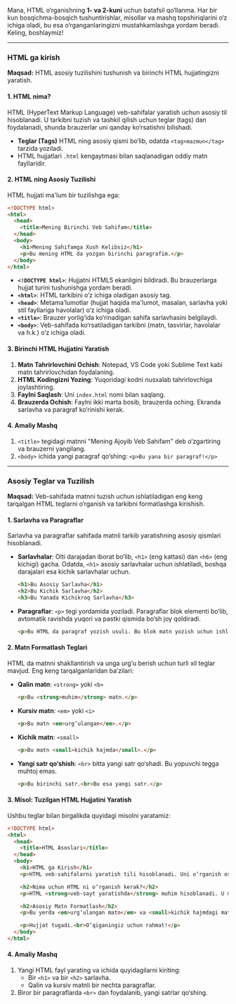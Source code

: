 Mana, HTML o‘rganishning **1- va 2-kuni** uchun batafsil qo‘llanma. Har bir kun bosqichma-bosqich tushuntirishlar, misollar va mashq topshiriqlarini o‘z ichiga oladi, bu esa o‘rganganlaringizni mustahkamlashga yordam beradi. Keling, boshlaymiz!

---

### **HTML ga kirish**

**Maqsad:** HTML asosiy tuzilishini tushunish va birinchi HTML hujjatingizni yaratish.

#### 1. HTML nima?

HTML (HyperText Markup Language) veb-sahifalar yaratish uchun asosiy til hisoblanadi. U tarkibni tuzish va tashkil qilish uchun teglar (tags) dan foydalanadi, shunda brauzerlar uni qanday ko‘rsatishni bilishadi.

- **Teglar (Tags)** HTML ning asosiy qismi bo‘lib, odatda `<tag>mazmun</tag>` tarzida yoziladi.
- HTML hujjatlari `.html` kengaytmasi bilan saqlanadigan oddiy matn fayllaridir.

#### 2. HTML ning Asosiy Tuzilishi

HTML hujjati ma'lum bir tuzilishga ega:

```html
<!DOCTYPE html>
<html>
  <head>
    <title>Mening Birinchi Veb Sahifam</title>
  </head>
  <body>
    <h1>Mening Sahifamga Xush Kelibsiz</h1>
    <p>Bu mening HTML da yozgan birinchi paragrafim.</p>
  </body>
</html>
```

- **`<!DOCTYPE html>`**: Hujjatni HTML5 ekanligini bildiradi. Bu brauzerlarga hujjat turini tushunishga yordam beradi.
- **`<html>`**: HTML tarkibini o‘z ichiga oladigan asosiy tag.
- **`<head>`**: Metama’lumotlar (hujjat haqida ma'lumot, masalan, sarlavha yoki stil fayllariga havolalar) o‘z ichiga oladi.
- **`<title>`**: Brauzer yorlig‘ida ko‘rinadigan sahifa sarlavhasini belgilaydi.
- **`<body>`**: Veb-sahifada ko‘rsatiladigan tarkibni (matn, tasvirlar, havolalar va h.k.) o‘z ichiga oladi.

#### 3. Birinchi HTML Hujjatini Yaratish

1. **Matn Tahrirlovchini Ochish**: Notepad, VS Code yoki Sublime Text kabi matn tahrirlovchidan foydalaning.
2. **HTML Kodingizni Yozing**: Yuqoridagi kodni nusxalab tahrirlovchiga joylashtiring.
3. **Faylni Saqlash**: Uni `index.html` nomi bilan saqlang.
4. **Brauzerda Ochish**: Faylni ikki marta bosib, brauzerda oching. Ekranda sarlavha va paragraf ko‘rinishi kerak.

#### 4. Amaliy Mashq

1. `<title>` tegidagi matnni "Mening Ajoyib Veb Sahifam" deb o‘zgartiring va brauzerni yangilang.
2. `<body>` ichida yangi paragraf qo‘shing: `<p>Bu yana bir paragraf!</p>`

---

### **Asosiy Teglar va Tuzilish**

**Maqsad:** Veb-sahifada matnni tuzish uchun ishlatiladigan eng keng tarqalgan HTML teglarni o‘rganish va tarkibni formatlashga kirishish.

#### 1. Sarlavha va Paragraflar

Sarlavha va paragraflar sahifada matnli tarkib yaratishning asosiy qismlari hisoblanadi.

- **Sarlavhalar**: Olti darajadan iborat bo‘lib, `<h1>` (eng kattasi) dan `<h6>` (eng kichigi) gacha. Odatda, `<h1>` asosiy sarlavhalar uchun ishlatiladi, boshqa darajalari esa kichik sarlavhalar uchun.
  
  ```html
  <h1>Bu Asosiy Sarlavha</h1>
  <h2>Bu Kichik Sarlavha</h2>
  <h3>Bu Yanada Kichikroq Sarlavha</h3>
  ```

- **Paragraflar**: `<p>` tegi yordamida yoziladi. Paragraflar blok elementi bo‘lib, avtomatik ravishda yuqori va pastki qismida bo‘sh joy qoldiradi.

  ```html
  <p>Bu HTML da paragraf yozish usuli. Bu blok matn yozish uchun ishlatiladi.</p>
  ```

#### 2. Matn Formatlash Teglari

HTML da matnni shakllantirish va unga urg‘u berish uchun turli xil teglar mavjud. Eng keng tarqalganlaridan ba’zilari:

- **Qalin matn**: `<strong>` yoki `<b>`
  
  ```html
  <p>Bu <strong>muhim</strong> matn.</p>
  ```

- **Kursiv matn**: `<em>` yoki `<i>`
  
  ```html
  <p>Bu matn <em>urg‘ulangan</em>.</p>
  ```

- **Kichik matn**: `<small>`
  
  ```html
  <p>Bu matn <small>kichik hajmda</small>.</p>
  ```

- **Yangi satr qo‘shish**: `<br>` bitta yangi satr qo‘shadi. Bu yopuvchi tegga muhtoj emas.

  ```html
  <p>Bu birinchi satr.<br>Bu esa yangi satr.</p>
  ```

#### 3. Misol: Tuzilgan HTML Hujjatini Yaratish

Ushbu teglar bilan birgalikda quyidagi misolni yaratamiz:

```html
<!DOCTYPE html>
<html>
  <head>
    <title>HTML Asoslari</title>
  </head>
  <body>
    <h1>HTML ga Kirish</h1>
    <p>HTML veb-sahifalarni yaratish tili hisoblanadi. Uni o‘rganish oson va veb-ishlanma uchun muhimdir.</p>

    <h2>Nima uchun HTML ni o‘rganish kerak?</h2>
    <p>HTML <strong>veb-sayt yaratishda</strong> muhim hisoblanadi. U matn, tasvir va multimedia tarkibini tuzishda ishlatiladi.</p>

    <h2>Asosiy Matn Formatlash</h2>
    <p>Bu yerda <em>urg‘ulangan matn</em> va <small>kichik hajmdagi matn</small> mavjud.</p>

    <p>Hujjat tugadi.<br>O‘qiganingiz uchun rahmat!</p>
  </body>
</html>
```

#### 4. Amaliy Mashq

1. Yangi HTML fayl yarating va ichida quyidagilarni kiriting:
   - Bir `<h1>` va bir `<h2>` sarlavha.
   - Qalin va kursiv matnli bir nechta paragraflar.
2. Biror bir paragraflarda `<br>` dan foydalanib, yangi satrlar qo‘shing.
